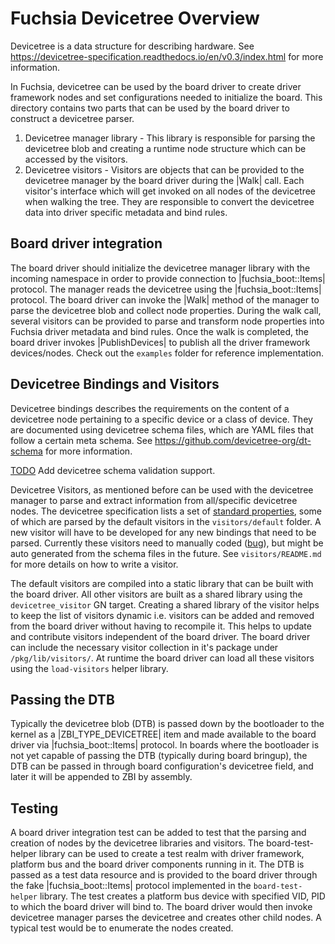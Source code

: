 # Fuchsia Devicetree Overview

Devicetree is a data structure for describing hardware. See
<https://devicetree-specification.readthedocs.io/en/v0.3/index.html> for more information.

In Fuchsia, devicetree can be used by the board driver to create driver framework nodes and set
configurations needed to initialize the board. This directory contains two parts that can be used by
the board driver to construct a devicetree parser.

1. Devicetree manager library - This library is responsible for parsing the devicetree blob and
   creating a runtime node structure which can be accessed by the visitors.
2. Devicetree visitors - Visitors are objects that can be provided to the devicetree manager by the
   board driver during the |Walk| call. Each visitor's interface which will get invoked on all nodes
   of the devicetree when walking the tree. They are responsible to convert the devicetree data into
   driver specific metadata and bind rules.

## Board driver integration

The board driver should initialize the devicetree manager library with the incoming namespace in
order to provide connection to |fuchsia_boot::Items| protocol. The manager reads the devicetree
using the |fuchsia_boot::Items| protocol. The board driver can invoke the |Walk| method of the
manager to parse the devicetree blob and collect node properties. During the walk call, several
visitors can be provided to parse and transform node properties into Fuchsia driver metadata and
bind rules. Once the walk is completed, the board driver invokes |PublishDevices| to publish all the
driver framework devices/nodes. Check out the `examples` folder for reference implementation.

## Devicetree Bindings and Visitors

Devicetree bindings describes the requirements on the content of a devicetree node pertaining to a
specific device or a class of device. They are documented using devicetree schema files, which are
YAML files that follow a certain meta schema. See <https://github.com/devicetree-org/dt-schema> for
more information.

[TODO](https://fxbug.dev/42083284) Add devicetree schema validation support.

Devicetree Visitors, as mentioned before can be used with the devicetree manager to parse and
extract information from all/specific devicetree nodes. The devicetree specification lists a set of
[standard
properties](https://devicetree-specification.readthedocs.io/en/v0.3/devicetree-basics.html#standard-properties),
some of which are parsed by the default visitors in the `visitors/default` folder. A new visitor
will have to be developed for any new bindings that need to be parsed. Currently these visitors need
to manually coded ([bug](https://fxbug.dev/42083285)), but might be auto generated from the schema
files in the future. See `visitors/README.md` for more details on how to write a visitor.

The default visitors are compiled into a static library that can be built with the board driver. All
other visitors are built as a shared library using the `devicetree_visitor` GN target. Creating a
shared library of the visitor helps to keep the list of visitors dynamic i.e. visitors can be added
and removed from the board driver without having to recompile it. This helps to update and
contribute visitors independent of the board driver. The board driver can include the necessary
visitor collection in it's package under `/pkg/lib/visitors/`. At runtime the board driver can load
all these visitors using the `load-visitors` helper library.

## Passing the DTB

Typically the devicetree blob (DTB) is passed down by the bootloader to the kernel as a
|ZBI_TYPE_DEVICETREE| item and made available to the board driver via |fuchsia_boot::Items| protocol.
In boards where the bootloader is not yet capable of passing the DTB (typically during board
bringup), the DTB can be passed in through board configuration's devicetree field, and later it will
be appended to ZBI by assembly.
## Testing

A board driver integration test can be added to test that the parsing and creation of nodes by the
devicetree libraries and visitors. The board-test-helper library can be used to create a test realm
with driver framework, platform bus and the board driver components running in it. The DTB is passed
as a test data resource and is provided to the board driver through the fake |fuchsia_boot::Items|
protocol implemented in the `board-test-helper` library. The test creates a platform bus device with
specified VID, PID to which the board driver will bind to. The board driver would then invoke
devicetree manager parses the devicetree and creates other child nodes. A typical test would be to
enumerate the nodes created.
